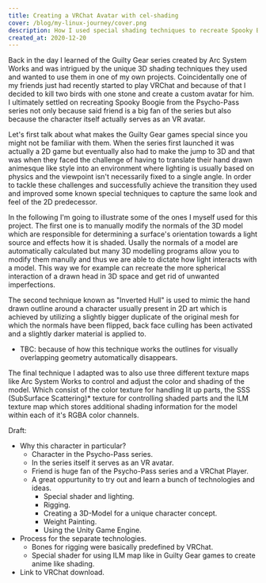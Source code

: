 ```yaml
---
title: Creating a VRChat Avatar with cel-shading
cover: /blog/my-linux-journey/cover.png
description: How I used special shading techniques to recreate Spooky Boogie from the Psycho-Pass series as a VRChat Avatar.
created_at: 2020-12-20
---
```


Back in the day I learned of the Guilty Gear series created by Arc System Works and was intrigued by the unique 3D shading techniques they used and wanted to use them in one of my own projects. Coincidentally one of my friends just had recently started to play VRChat and because of that I decided to kill two birds with one stone and create a custom avatar for him. I ultimately settled on recreating Spooky Boogie from the Psycho-Pass series not only because said friend is a big fan of the series but also because the character itself actually serves as an VR avatar.

Let's first talk about what makes the Guilty Gear games special since you might not be familiar with them. When the series first launched it was actually a 2D game but eventually also had to make the jump to 3D and that was when they faced the challenge of having to translate their hand drawn animesque like style into an environment where lighting is usually based on physics and the viewpoint isn't necessarily fixed to a single angle. In order to tackle these challenges and successfully achieve the transition they used and improved some known special techniques to capture the same look and feel of the 2D predecessor.

In the following I'm going to illustrate some of the ones I myself used for this project. The first one is to manually modify the normals of the 3D model which are responsible for determining a surface's orientation towards a light source and effects how it is shaded. Usally the normals of a model are automatically calculated but many 3D modelling programs allow you to modify them manully and thus we are able to dictate how light interacts with a model. This way we for example can recreate the more spherical interaction of a drawn head in 3D space and get rid of unwanted imperfections.

The second technique known as "Inverted Hull" is used to mimic the hand drawn outline around a character usually present in 2D art which is achieved by utilizing a slightly bigger duplicate of the original mesh for which the normals have been flipped, back face culling has been activated and a slightly darker material is applied to.

* TBC: because of how this technique works the outlines for visually overlapping geometry automatically disappears.

The final technique I adapted was to also use three different texture maps like Arc System Works to control and adjust the color and shading of the model. Which consist of the color texture for handling lit up parts, the SSS (SubSurface Scattering)* texture for controlling shaded parts and the ILM texture map which stores additional shading information for the model within each of it's RGBA color channels.

Draft:
* Why this character in particular?
  * Character in the Psycho-Pass series.
  * In the series itself it serves as an VR avatar.
  * Friend is huge fan of the Psycho-Pass series and a VRChat Player.
  * A great oppurtunity to try out and learn a bunch of technologies and ideas.
    * Special shader and lighting.
    * Rigging.
    * Creating a 3D-Model for a unique character concept.
    * Weight Painting.
    * Using the Unity Game Engine.
* Process for the separate technologies.
  * Bones for rigging were basically predefined by VRChat.
  * Special shader for using ILM map like in Guilty Gear games to create anime like shading.
* Link to VRChat download.
